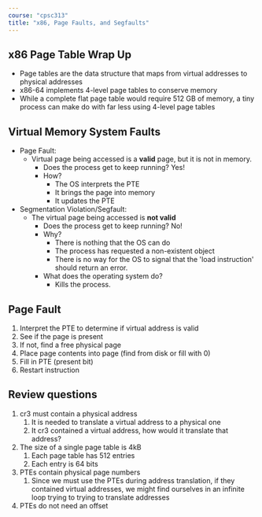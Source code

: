 ```yaml
---
course: "cpsc313"
title: "x86, Page Faults, and Segfaults"
---
```



## x86 Page Table Wrap Up
- Page tables are the data structure that maps from virtual addresses to physical addresses
- x86-64 implements 4-level page tables to conserve memory
- While a complete flat page table would require 512 GB of memory, a tiny process can make do with far less using 4-level page tables


## Virtual Memory System Faults
- Page Fault:
    - Virtual page being accessed is a **valid** page, but it is not in memory.
        - Does the process get to keep running? Yes!
        - How?
            - The OS interprets the PTE
            - It brings the page into memory
            - It updates the PTE
- Segmentation Violation/Segfault:
    - The virtual page being accessed is **not valid**
        - Does the process get to keep running? No!
        - Why?
            - There is nothing that the OS can do
            - The process has requested a non-existent object
            - There is no way for the OS to signal that the 'load instruction' should return an error.
        - What does the operating system do?
            - Kills the process.


## Page Fault
1. Interpret the PTE to determine if virtual address is valid
2. See if the page is present
3. If not, find a free physical page
4. Place page contents into page (find from disk or fill with 0)
5. Fill in PTE (present bit)
6. Restart instruction
   
## Review questions
1. cr3 must contain a physical address
    1. It is needed to translate a virtual address to a physical one
    2. It cr3 contained a virtual address, how would it translate that address?
2. The size of a single page table is 4kB
    1. Each page table has 512 entries
    2. Each entry is 64 bits
3. PTEs contain physical page numbers
    1. Since we must use the PTEs during address translation, if they contained virtual addresses, we might find ourselves in an infinite loop trying to trying to translate addresses
4. PTEs do not need an offset